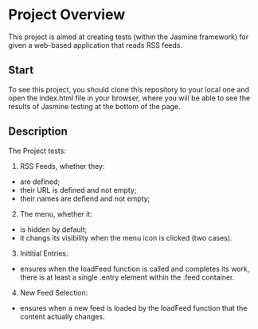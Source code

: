 # Project Overview

This project is aimed at creating tests (within the Jasmine framework) for given a web-based application that reads RSS feeds.


## Start

To see this project, you should clone this repository to your local one and open the index.html file in your browser, where you wiil be able to see the results of Jasmine testing at the bottom of the page.

## Description

The Project tests:
1. RSS Feeds, whether they:
 - are defined;
 - their URL is defined and not empty;
 - their names are defiend and not empty;
 
2. The menu, whether it:
 - is hidden by default;
 - it changs its visibility when the menu icon is clicked (two cases).

3. Inititial Entries:
 - ensures when the loadFeed function is called and completes its work, there is at least a single .entry element within the .feed container.

4. New Feed Selection:
 - ensures when a new feed is loaded by the loadFeed function that the content actually changes.
